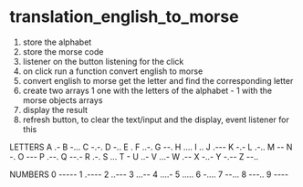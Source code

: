 # translation_english_to_morse

1. store the alphabet
2. store the morse code
3. listener on the button listening for the click
4. on click run a function convert english to morse 
5. convert english to morse get the letter and find the corresponding letter
6. create two arrays 1 one with the letters of the alphabet - 1 with the morse
    objects
    arrays
7. display the result
8. refresh button, to clear the text/input and the display, event listener for this



LETTERS
A	.-
B	-...
C	-.-.
D	-..
E	.
F	..-.
G	--.
H	....
I	..
J	.---
K	-.-
L	.-..
M	--
N	-.
O	---
P	.--.
Q	--.-
R	.-.
S	...
T	-
U	..-
V	...-
W	.--
X	-..-
Y	-.--
Z	--..

NUMBERS
0	-----
1	.----
2	..---
3	...--
4	....-
5	.....
6	-....
7	--...
8	---..
9	----